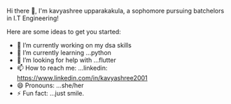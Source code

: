 Hi there 👋,
I'm kavyashree upparakakula, a sophomore pursuing batchelors in I.T Engineering!



Here are some ideas to get you started:

- 🔭 I’m currently working on my dsa skills
- 🌱 I’m currently learning ...python
- 🤔 I’m looking for help with ...flutter
- 📫 How to reach me: ...linkedin: https://www.linkedin.com/in/kavyashree2001
- 😄 Pronouns: ...she/her
- ⚡ Fun fact: ...just smile.

